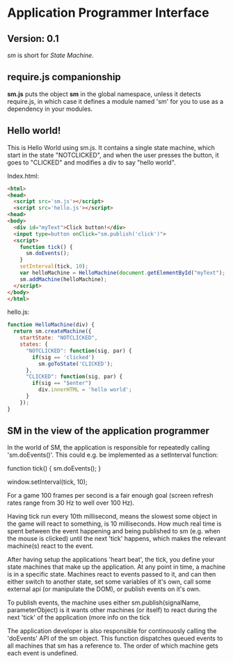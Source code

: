 Application Programmer Interface
================================

Version: 0.1
------------

_sm_ is short for _State Machine_.


require.js companionship
------------------------
__sm.js__ puts the object __sm__ in the global namespace, unless it detects require.js, in which case it
defines a module named 'sm' for you to use as a dependency in your modules.

Hello world!
------------

This is Hello World using sm.js. It contains a single state machine, which start in the state "NOTCLICKED",
and when the user presses the button, it goes to "CLICKED" and modifies a div to say "hello world".

Index.html:

```html
<html>
<head>
  <script src='sm.js'></script>
  <script src='hello.js'></script>
<head>
<body>
  <div id="myText">Click button!</div>
  <input type=button onClick="sm.publish('click')">
  <script>
    function tick() {
      sm.doEvents();
    }
    setInterval(tick, 10);
    var helloMachine = HelloMachine(document.getElementById("myText");
    sm.addMachine(helloMachine);
  </script>
</body>
</html>
```
  
hello.js:

```javascript
function HelloMachine(div) {
  return sm.createMachine({
    startState: "NOTCLICKED",
    states: {
      "NOTCLICKED": function(sig, par) {
        if(sig == 'clicked')
          sm.goToState('CLICKED');
      },
      "CLICKED": function(sig, par) {
        if(sig == "$enter")
          div.innerHTML = 'hello world';
      }
    });
}
```

SM in the view of the application programmer
--------------------------------------------
In the world of SM, the application is responsible for repeatedly calling 'sm.doEvents()'. This could e.g.
be implemented as a setInterval function:

  function tick() {
    sm.doEvents();
  }
  
  window.setInterval(tick, 10);
  
For a game 100 frames per second is a fair enough goal (screen refresh rates range from 30 Hz to well over 100 Hz).

Having tick run every 10th millisecond, means the slowest some object in the game will react to something,
is 10 milliseconds. How much real time is spent between the event happening and being published to sm
(e.g. when the mouse is clicked) until the next 'tick' happens, which makes the relevant machine(s) react to the event.

After having setup the applications 'heart beat', the tick, you define your state machines that make up the application.
At any point in time, a machine is in a specific state. Machines react to events passed to it, and can then either
switch to another state, set some variables of it's own, call some external api (or manipulate the DOM), or publish events on it's own.

To publish events, the machine uses either sm.publish(signalName, parameterObject) is it wants other machines
(or itself) to react during the next 'tick' of the application (more info on the tick 

The application developer
is also responsible for continouosly calling the 'doEvents' API of the sm object. This function dispatches
queued events to all machines that sm has a reference to. The order of which machine gets each event
is undefined. 
